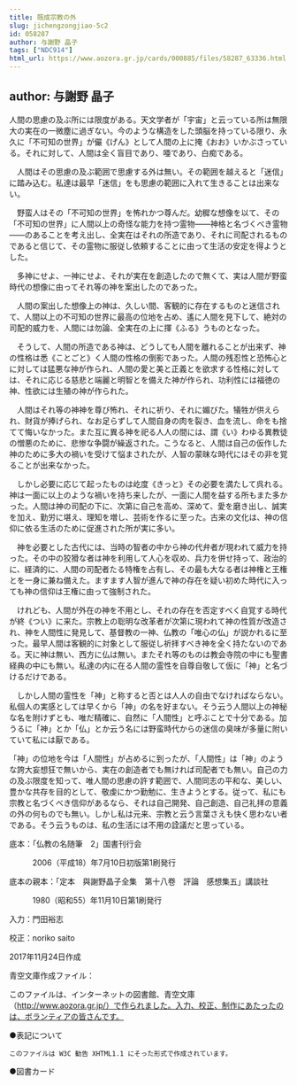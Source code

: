 ```yaml
---
title: 既成宗教の外
slug: jichengzongjiao-5c2
id: 058287
author: 与謝野 晶子
tags: ["NDC914"]
html_url: https://www.aozora.gr.jp/cards/000885/files/58287_63336.html
---
```


## author: 与謝野 晶子

人間の思慮の及ぶ所には限度がある。天文学者が「宇宙」と云っている所は無限大の実在の一微塵に過ぎない。今のような構造をした頭脳を持っている限り、永久に「不可知の世界」が儼《げん》として人間の上に掩《おお》いかぶさっている。それに対して、人間は全く盲目であり、唖であり、白痴である。

　人間はその思慮の及ぶ範囲で思慮する外は無い。その範囲を越えると「迷信」に踏み込む。私達は最早「迷信」をも思慮の範囲に入れて生きることは出来ない。



　野蛮人はその「不可知の世界」を怖れかつ尊んだ。幼穉な想像を以て、その「不可知の世界」に人間以上の奇怪な能力を持つ霊物――神格と名づくべき霊物――のあることを考え出し、全実在はそれの所造であり、それに司配されるものであると信じて、その霊物に服従し依頼することに由って生活の安定を得ようとした。

　多神にせよ、一神にせよ、それが実在を創造したので無くて、実は人間が野蛮時代の想像に由ってそれ等の神を案出したのであった。



　人間の案出した想像上の神は、久しい間、客観的に存在するものと迷信されて、人間以上の不可知の世界に最高の位地を占め、遙に人間を見下して、絶対の司配的威力を、人間には勿論、全実在の上に揮《ふる》うものとなった。

　そうして、人間の所造である神は、どうしても人間を離れることが出来ず、神の性格は悉《ことごと》く人間の性格の倒影であった。人間の残忍性と恐怖心とに対しては猛悪な神が作られ、人間の愛と美と正義とを欲求する性格に対しては、それに応じる慈悲と端麗と明智とを備えた神が作られ、功利性には福徳の神、性欲には生殖の神が作られた。



　人間はそれ等の神神を尊び怖れ、それに祈り、それに媚びた。犠牲が供えられ、財貨が捧げられ、なお足らずして人間自身の肉を裂き、血を流し、命をも捨てて悔いなかった。また互に異る神を祀る人人の間には、謂《い》わゆる異教徒の憎悪のために、悲惨な争闘が繰返された。こうなると、人間は自己の仮作した神のために多大の禍いを受けて悩まされたが、人智の蒙昧な時代にはその非を覚ることが出来なかった。



　しかし必要に応じて起ったものは屹度《きっと》その必要を満たして呉れる。神は一面に以上のような禍いを持ち来したが、一面に人間を益する所もまた多かった。人間は神の司配の下に、次第に自己を高め、深めて、愛を磨き出し、誠実を加え、勤労に堪え、理知を増し、芸術を作るに至った。古来の文化は、神の信仰に依る生活のために促進された所が実に多い。

　神を必要とした古代には、当時の智者の中から神の代弁者が現われて威力を持った。その中の狡猾な者は神を利用して人心を収め、兵力を併せ持って、政治的に、経済的に、人間の司配者たる特権を占有し、その最も大なる者は神権と王権とを一身に兼ね備えた。ますます人智が進んで神の存在を疑い初めた時代に入っても神の信仰は王権に由って強制された。



　けれども、人間が外在の神を不用とし、それの存在を否定すべく自覚する時代が終《つい》に来た。宗教上の聡明な改革者が次第に現われて神の性質が改造され、神を人間性に発見して、基督教の一神、仏教の「唯心の仏」が説かれるに至った。最早人間は客観的に対象として服従し祈拝すべき神を全く持たないのである。天に神は無い、西方に仏は無い。またそれ等のものは教会寺院の中にも聖書経典の中にも無い。私達の内に在る人間の霊性を自尊自敬して仮に「神」と名づけるだけである。



　しかし人間の霊性を「神」と称すると否とは人人の自由でなければならない。私個人の実感としては早くから「神」の名を好まない。そう云う人間以上の神秘な名を附けずとも、唯だ精確に、自然に「人間性」と呼ぶことで十分である。加うるに「神」とか「仏」とか云う名には野蛮時代からの迷信の臭味が多量に附いていて私には厭である。



「神」の位地を今は「人間性」が占めるに到ったが、「人間性」は「神」のような誇大妄想狂で無いから、実在の創造者でも無ければ司配者でも無い。自己の力の及ぶ限度を知って、唯人間の思慮の許す範囲で、人間同志の平和な、美しい、豊かな共存を目的として、敬虔にかつ勤勉に、生きようとする。従って、私にも宗教と名づくべき信仰があるなら、それは自己開発、自己創造、自己礼拝の意義の外の何ものでも無い。しかし私は元来、宗教と云う言葉さえも快く思わない者である。そう云うものは、私の生活には不用の詮議だと思っている。













底本：「仏教の名随筆　2」国書刊行会

　　　2006（平成18）年7月10日初版第1刷発行

底本の親本：「定本　與謝野晶子全集　第十八卷　評論　感想集五」講談社

　　　1980（昭和55）年11月10日第1刷発行

入力：門田裕志

校正：noriko saito

2017年11月24日作成

青空文庫作成ファイル：

このファイルは、インターネットの図書館、青空文庫（http://www.aozora.gr.jp/）で作られました。入力、校正、制作にあたったのは、ボランティアの皆さんです。











●表記について


	このファイルは W3C 勧告 XHTML1.1 にそった形式で作成されています。







●図書カード